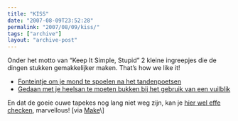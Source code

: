 ```yaml
---
title: "KISS"
date: "2007-08-09T23:52:28"
permalink: "2007/08/09/kiss/"
tags: ["archive"]
layout: "archive-post"
---
```

Onder het motto van “Keep It Simple, Stupid” 2 kleine ingreepjes die de dingen stukken gemakkelijker maken. That’s how we like it!

* [Fonteintje om je mond te spoelen na het tandenpoetsen](http://feeds.gawker.com/~r/gizmodo/full/~3/141586955/brush--rinse-toothbrush-creates-mini-water-fountain-286718.php "http://feeds.gawker.com/~r/gizmodo/full/~3/141586955/brush--rinse-toothbrush-creates-mini-water-fountain-286718.php")
* [Gedaan met je heelsan te moeten bukken bij het gebruik van een vuilblik](http://gizmodo.com/gadgets/domestically-lazy/the-foot+dustpan-simple-but-useful-269332.php "http://gizmodo.com/gadgets/domestically-lazy/the-foot+dustpan-simple-but-useful-269332.php")

En dat de goeie ouwe tapekes nog lang niet weg zijn, kan je [hier wel effe checken](http://www.designboom.com/contemporary/cassettes.html "http://www.designboom.com/contemporary/cassettes.html"), marvellous! \[via [Make](http://www.makezine.com/blog/archive/2007/08/cassette_tape_culture.html?CMP=OTC-0D6B48984890 "http://www.makezine.com/blog/archive/2007/08/cassette_tape_culture.html?CMP=OTC-0D6B48984890")\]
